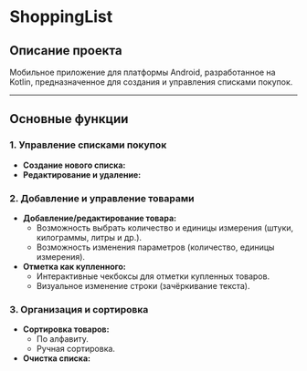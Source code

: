 # ShoppingList

## Описание проекта
Мобильное приложение для платформы Android, разработанное на Kotlin, предназначенное для создания и управления списками покупок.

---

## Основные функции

### 1. Управление списками покупок
- **Создание нового списка:** 
- **Редактирование и удаление:** 

### 2. Добавление и управление товарами
- **Добавление/редактирование товара:**
  - Возможность выбрать количество и единицы измерения (штуки, килограммы, литры и др.).
  - Возможность изменения параметров (количество, единицы измерения). 
- **Отметка как купленного:**
  - Интерактивные чекбоксы для отметки купленных товаров.
  - Визуальное изменение строки (зачёркивание текста).
  
### 3. Организация и сортировка
- **Сортировка товаров:**
  - По алфавиту.
  - Ручная сортировка.
- **Очистка списка:**
